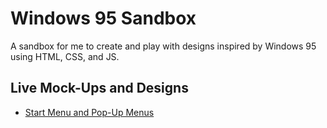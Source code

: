 # Windows 95 Sandbox
A sandbox for me to create and play with designs inspired by Windows 95 using HTML, CSS, and JS.

## Live Mock-Ups and Designs

* [Start Menu and Pop-Up Menus](https://matthewfritz.github.io/win-95-sandbox/menus/menus.html)